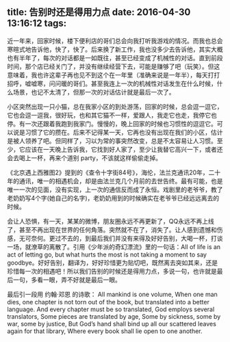 title: 告别时还是得用力点
date: 2016-04-30 13:16:12
tags:
---

近一年来，回家时候，楼下便利店的哥们总会向我打听我游戏的情况。而我也总会寒暄式地告诉他，快了，快了。后来换了新工作，我也没多少去告诉他，其实大概也有半年了，每次的对话都是一如既往，甚至已经变成了机械性的对话。直到前段时间，那个店已经关门了，并没有继续经营下去，可能是赚够了吧（玩笑）。但这意味着，我也许这辈子再也见不到这个在一年里（准确来说是一年半），每天打打招呼，嘘嘘寒，问问暖的哥们。甚至我连上一次的机械性对话发生在什么时候，什么场景，也记不太清了，但那一次的对话估计就是最后一次了。

小区突然出现一只小猫，总在我家小区的到处游荡，回家的时候，总会逗一逗它，它也会逗一逗我，很好玩，也和其它猫不一样，爱跟人，我走它也走，我停它也停。有一次还跟着我跑到我家门。慢慢的，晚上回家的时候也习惯性的逗逗它。可以说是习惯了它的攒在。后来不记得某一天，它再也没有出现在我们的小区，估计是被人领养了吧。但同样了，习以为常的事突然改变，总是不太容易让人习惯。至少，它应该在一天晚上告诉我，它找到好人家了，至少让我替它高兴一下，或者还会去喝上一杯，再来个道别 party，不该就这样偷偷走掉。

《北京遇上西雅图2》提到的《查令十字街84号》，海伦，法兰克通讯20年，二十年的通讯，唯一的相遇机会，却是由法兰克几个月前的去世告终。最有可能，也是唯一一次的见面，没有实现，上一次的通信反而成了永恒。戏剧里的老爷爷，教了老奶奶写4个字(她自己的名字)，老奶奶用到的时候确实在老爷爷已经远远离去的时候。

会让人恐惧，有一天，某某的微博，朋友圈永远不再更新了，QQ永远不再上线了，甚至不再出现在世界的任何角落。突然就不在了，消失了。让人感到遗憾和伤感，无可奈何。更过不去的，到最后我们并没有来得及好好告别，大喝一杯，打谈一场，就潦草的离散了。引用《少年派的奇幻漂流》里的一句话：All of life is an act of letting go, but what hurts the most is not taking a moment to say goodbye。好好告别，翻译为，好好珍惜更为贴切吧，既然离去突如其来，还是珍惜每一次的相遇吧！所以我们告别的时候还是得用力点，多说一句，也许就是最后一句，多看一眼，弄不好就是最后一眼。

最后引一段用 约翰·邓恩 的诗歌：
All mankind is one volume,
When one man dies,
one chapter is not torn out of the book,
but translated into a better language.
And every chapter must be so translated,
God employs several translators,
Some pieces are translated by age,
Some by sickness, some by war, some by justice,
But God’s hand shall bind up all our scattered leaves again for that library,
Where every book shall lie open to one another.